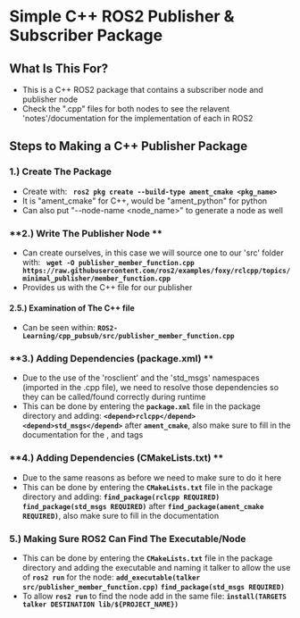 
# **Simple C++ ROS2 Publisher & Subscriber Package**

## What Is This For?

- This is a C++ ROS2 package that contains a subscriber node and publisher node
- Check the ".cpp" files for both nodes to see the relavent 'notes'/documentation for the implementation of each in ROS2

## Steps to Making a C++ Publisher Package

### **1.) Create The Package**
- Create with: **` ros2 pkg create --build-type ament_cmake <pkg_name>`**
- It is "ament_cmake" for C++, would be "ament_python" for python
- Can also put "--node-name <node_name>" to generate a node as well

### **2.) Write The Publisher Node **
- Can create ourselves, in this case we will source one to our 'src' folder with: **` wget -O publisher_member_function.cpp https://raw.githubusercontent.com/ros2/examples/foxy/rclcpp/topics/minimal_publisher/member_function.cpp`**
- Provides us with the C++ file for our publisher


#### **2.5.) Examination of The C++ file**
- Can be seen within: **`ROS2-Learning/cpp_pubsub/src/publisher_member_function.cpp`**


### **3.) Adding Dependencies (package.xml) **
- Due to the use of the 'rosclient' and the 'std_msgs' namespaces (imported in the .cpp file), we need to resolve those dependencies so they can be called/found correctly during runtime
- This can be done by entering the **`package.xml`** file in the package directory and adding:
**`<depend>rclcpp</depend>`**
**`<depend>std_msgs</depend>`**
  after **`ament_cmake`**, also make sure to fill in the documentation for the <description>, <maintainer> and <license> tags
  
### **4.) Adding Dependencies (CMakeLists.txt) **
- Due to the same reasons as before we need to make sure to do it here
- This can be done by entering the **`CMakeLists.txt`** file in the package directory and adding:
**`find_package(rclcpp REQUIRED)`**
**`find_package(std_msgs REQUIRED)`**
  after **`find_package(ament_cmake REQUIRED)`**, also make sure to fill in the documentation

### **5.) Making Sure ROS2 Can Find The Executable/Node**
- This can be done by entering the **`CMakeLists.txt`** file in the package directory and adding the executable and naming it talker to allow the use of **`ros2 run`** for the node:
**`add_executable(talker src/publisher_member_function.cpp)`**
**`find_package(std_msgs REQUIRED)`**
- To allow **`ros2 run`** to find the node add in the same file:
  **`install(TARGETS
  talker
  DESTINATION lib/${PROJECT_NAME}) `**
  
  
  

  
